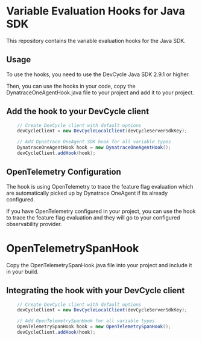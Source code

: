 # Variable Evaluation Hooks for Java SDK

This repository contains the variable evaluation hooks for the Java SDK.

## Usage

To use the hooks, you need to use the DevCycle Java SDK 2.9.1 or higher.

Then, you can use the hooks in your code, copy the DynatraceOneAgentHook.java file to your project and add it to your project.

## Add the hook to your DevCycle client

```java
    // Create DevCycle client with default options
    devCycleClient = new DevCycleLocalClient(devCycleServerSdkKey);

    // Add Dynatrace OneAgent SDK hook for all variable types
    DynatraceOneAgentHook hook = new DynatraceOneAgentHook();
    devCycleClient.addHook(hook);

```

## OpenTelemetry Configuration

The hook is using OpenTelemetry to trace the feature flag evaluation which are automatically picked up by Dynatrace OneAgent if its already configured.

If you have OpenTelemetry configured in your project, you can use the hook to trace the feature flag evaluation and they will go to your configured observability provider.

# OpenTelemetrySpanHook

Copy the OpenTelemetrySpanHook.java file into your project and include it in your build.

## Integrating the hook with your DevCycle client

```java
    // Create DevCycle client with default options
    devCycleClient = new DevCycleLocalClient(devCycleServerSdkKey);

    // Add OpenTelemetrySpanHook for all variable types
    OpenTelemetrySpanHook hook = new OpenTelemetrySpanHook();
    devCycleClient.addHook(hook);

```
